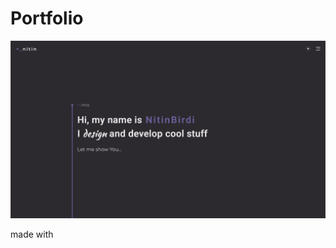 <!DOCTYPE html>
<html lang="en">
  <head>
    <meta name="viewport" content="width=device-width, initial-scale=1.0" />
     <link
      rel="stylesheet"
      href="https://cdnjs.cloudflare.com/ajax/libs/font-awesome/5.12.1/css/all.min.css"
    />
  </head>

  <body>
<h1>Portfolio</h1>
<img src = "./src/components/img/readme.png"></img>

<p>made with <a src="https://reactjs.org"><i class="fab fa-react"></i></a>  <a src="https://www.javascript.com"><i class="fab fa-js-square"></i></a>  <a src="https://sass-lang.com"><i class="fab fa-sass"></i></a>  <a src="https://html.com"><i class="fab fa-html5"></i></a></p>

 </body>
</html>